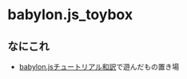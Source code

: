 # babylon.js_toybox

## なにこれ
- [babylon.jsチュートリアル和訳](https://zenn.dev/chomado/books/babylonjs-tutorial-ja)で遊んだもの置き場